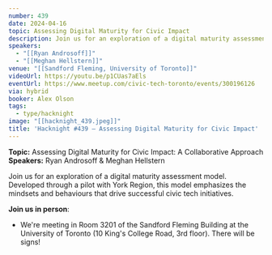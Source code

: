 ```yaml
---
number: 439
date: 2024-04-16
topic: Assessing Digital Maturity for Civic Impact
description: Join us for an exploration of a digital maturity assessment model. Developed through a pilot with York Region, this model emphasizes the mindsets and behaviours that drive successful civic tech initiatives.
speakers:
  - "[[Ryan Androsoff]]"
  - "[[Meghan Hellstern]]"
venue: "[[Sandford Fleming, University of Toronto]]"
videoUrl: https://youtu.be/p1CUas7aEls
eventUrl: https://www.meetup.com/civic-tech-toronto/events/300196126
via: hybrid
booker: Alex Olson
tags:
  - type/hacknight
image: "[[hacknight_439.jpeg]]"
title: 'Hacknight #439 – Assessing Digital Maturity for Civic Impact'
---
```

**Topic:** Assessing Digital Maturity for Civic Impact: A Collaborative Approach
**Speakers:** Ryan Androsoff & Meghan Hellstern

Join us for an exploration of a digital maturity assessment model. Developed through a pilot with York Region, this model emphasizes the mindsets and behaviours that drive successful civic tech initiatives.

**Join us in person**:

* We're meeting in Room 3201 of the Sandford Fleming Building at the University of Toronto (10 King's College Road, 3rd floor). There will be signs!